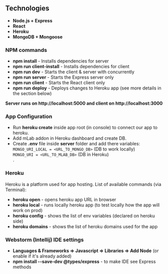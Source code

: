 ## Technologies

  - **Node.js + Express**
  - **React**
  - **Heroku**
  - **MongoDB + Mongoose**

### NPM commands
  
  - **npm install** - Installs dependencies for server 
  - **npm run client-install** - Installs dependencies for client 
  - **npm run dev** - Starts the client & server with concurrently 
  - **npm run server** - Starts the Express server only 
  - **npm run client** - Starts the React client only 
  - **npm run deploy** - Deploys changes to Heroku app (see more details in the section below) 
   
**Server runs on http://localhost:5000 and client on http://localhost:3000**

### App Configuration

  - Run **heroku create** inside app root (in console) to connect our app to heroku.
  - Add mLab addon in Heroku dashboard and create DB. 
  - Create **.env** file inside **server** folder and add there variables: <br/>
  `MONGO_URI_LOCAL = <URL_TO_MONGO_DB>` (DB to work locally) <br/>
  `MONGO_URI = <URL_TO_MLAB_DB>` (DB in Heroku)<br/>.
  
 ### Heroku
  
  Heroku is a platform used for app hosting. List of available commands (via Terminal):
  - **heroku open** - opens heroku app URL in browser
  - **heroku local** - runs locally heroku app (to test locally how the app will work on prod)
  - **heroku config** - shows the list of env variables (declared on heroku side)
  - **heroku domains** - shows the list of heroku domains used for the app 

### Webstorm (Intellij) IDE settings

  - **Languages & Frameworks => Javascript => Libraries => Add Node** (or enable if it's already added)
  - **npm install --save-dev @types/express** - to make IDE see Express methods  
 
